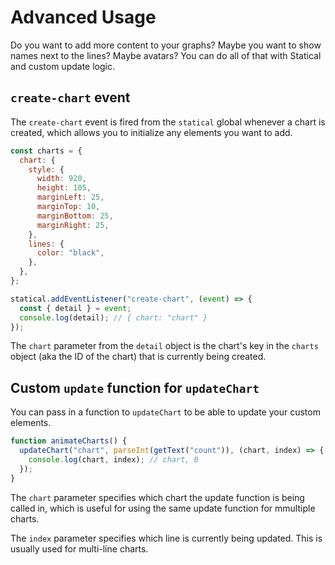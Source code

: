 # Advanced Usage

Do you want to add more content to your graphs? Maybe you want to show names next to the lines? Maybe avatars? You can do all of that with Statical and custom update logic.

## `create-chart` event

The `create-chart` event is fired from the `statical` global whenever a chart is created, which allows you to initialize any elements you want to add.

```js
const charts = {
  chart: {
    style: {
      width: 920,
      height: 105,
      marginLeft: 25,
      marginTop: 10,
      marginBottom: 25,
      marginRight: 25,
    },
    lines: {
      color: "black",
    },
  },
};

statical.addEventListener("create-chart", (event) => {
  const { detail } = event;
  console.log(detail); // { chart: "chart" }
});
```

The `chart` parameter from the `detail` object is the chart's key in the `charts` object (aka the ID of the chart) that is currently being created.

## Custom `update` function for `updateChart`

You can pass in a function to `updateChart` to be able to update your custom elements.

```js
function animateCharts() {
  updateChart("chart", parseInt(getText("count")), (chart, index) => {
    console.log(chart, index); // chart, 0
  });
}
```

The `chart` parameter specifies which chart the update function is being called in, which is useful for using the same update function for mmultiple charts.

The `index` parameter specifies which line is currently being updated. This is usually used for multi-line charts.
